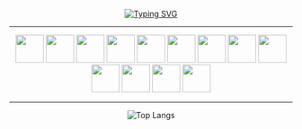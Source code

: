 <div align="center">

[![Typing SVG](https://readme-typing-svg.herokuapp.com?font=DM+Sans&weight=300&size=30&pause=1000&color=F7F7F7&center=true&vCenter=true&random=false&height=40&lines=Hello+World!;I'm+a+Full-stack+Developer)](https://git.io/typing-svg)

 <hr />
 
<img src="https://cdn.jsdelivr.net/gh/devicons/devicon@latest/icons/html5/html5-original.svg" height="50px" width="50px" />
<img src="https://cdn.jsdelivr.net/gh/devicons/devicon@latest/icons/css3/css3-original.svg" height="50px" width="50px" />
<img src="https://cdn.jsdelivr.net/gh/devicons/devicon@latest/icons/sass/sass-original.svg" height="50px" width="50px" />
<img src="https://cdn.jsdelivr.net/gh/devicons/devicon@latest/icons/materialui/materialui-original.svg" height="50px" width="50px" />
<img src="https://cdn.jsdelivr.net/gh/devicons/devicon@latest/icons/javascript/javascript-original.svg" height="50px" width="50px" />
<img src="https://cdn.jsdelivr.net/gh/devicons/devicon@latest/icons/typescript/typescript-original.svg" height="50px" width="50px" />
<img src="https://cdn.jsdelivr.net/gh/devicons/devicon@latest/icons/react/react-original.svg" height="50px" width="50px" />
<img src="https://cdn.jsdelivr.net/gh/devicons/devicon@latest/icons/redux/redux-original.svg" height="50px" width="50px" />
<img src="https://cdn.jsdelivr.net/gh/devicons/devicon@latest/icons/nodejs/nodejs-original.svg" height="50px" width="50px" />
<img src="https://cdn.jsdelivr.net/gh/devicons/devicon@latest/icons/nestjs/nestjs-original.svg" height="50px" width="50px" />
<img src="https://cdn.jsdelivr.net/gh/devicons/devicon@latest/icons/postgresql/postgresql-original.svg" height="50px" width="50px" />
<img src="https://cdn.jsdelivr.net/gh/devicons/devicon@latest/icons/webpack/webpack-original.svg" height="50px" width="50px" />
<img src="https://cdn.jsdelivr.net/gh/devicons/devicon@latest/icons/git/git-original.svg" height="50px" width="50px" />

<hr />

![Top Langs](https://github-readme-stats.vercel.app/api/top-langs/?username=Sadlineee&theme=dark&card_width=800px&hide_border=true)

</div>
